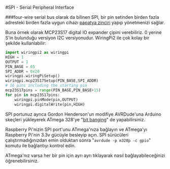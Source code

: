 <!--
---
name: SPI
class: interface
type: pinout
description: Raspberry Pi SPI pinleri
url: https://www.raspberrypi.org/documentation/hardware/raspberrypi/spi/
pincount: 5
pin:
  '11':
    name: SPI1 CE1
  '12':
    name: SPI1 CE0
  '19':
    name: SPI0 MOSI
    direction: output
    active: high
    description: Master Out / Slave In
  '21':
    name: SPI0 MISO
    direction: input
    active: high
    description: Master In / Slave Out
  '23':
    name: SPI0 SCLK
    direction: output
    active: high
    description: Clock
  '24':
    name: SPI0 CE0
    direction: output
    active: high
    description: Chip Select 0
  '26':
    name: SPI0 CE1
    direction: output
    active: high
    description: Chip Select 1
  '35':
    name: SPI1 MISO
  '36':
    name: SPI1 CE2
  '38':
    name: SPI1 MOSI
  '40':
    name: SPI1 SCLK
-->
#SPI - Serial Peripheral Interface

###four-wire serial bus olarak da bilinen SPI, bir pin setinden birden fazla adresteki birden fazla uygun cihazı [papatya zinciri](https://tr.wikipedia.org/wiki/Papatya_zinciri) yapıp yönetmenizi sağlar.

Buna örnek olarak MCP23S17 digital IO expander çipini verebiliriz. 0 yerine S'in bulunduğu versiyon I2C versiyonudur. WiringPi2 ile çok kolay bir şekilde kullanlabilir:

```python
import wiringpi2 as wiringpi
HIGH = 1
OUTPUT = 1
PIN_BASE = 65
SPI_ADDR = 0x20
wiringpi.wiringPiSetup()
wiringpi.mcp23S17Setup(PIN_BASE,SPI_ADDR)
# 16 pins including the starting pin
mcp23S17pins = range(PIN_BASE,PIN_BASE+15)
for pin in mcp23S17pins:
    wiringpi.pinMode(pin,OUTPUT)
    wiringpi.digitalWrite(pin,HIGH)
```

SPI portunuz ayrıca Gordon Henderson'un modifiye AVRDude'una Arduino skeçleri yükleyerek ATmega 328'ye "[bit banging](http://en.wikipedia.org/wiki/Bit_banging)" de yapabilirsiniz.

Raspberry Pi'nizin SPI port'unu ATmega'nıza bağlayın ve ATmega'yı Raspberry Pi'nin 3.3v gücüyle besleyip açın. SPI sürücüleri çalıştırmadığınızdan emin olduktan sonra "`avrdude -p m328p -c gpio`" komutu ile bağlantıyı kontrol edin.

ATmega'nız varsa her bir pin için ayrı ayrı tıklayarak nasıl bağlayabileceğinizi öğrenebilirsiniz.
